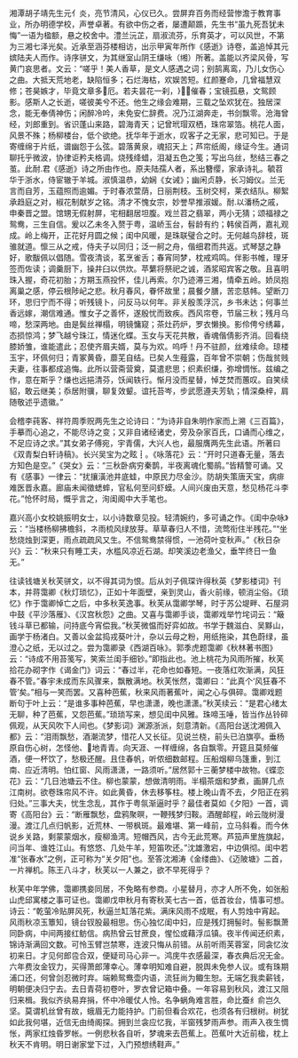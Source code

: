 <!-- { "loadSidebar": true } -->
湘潭胡子靖先生元亻炎，亮节清风，心仪已久。尝屏弃百务而经营惨澹于教育事业，所办明德学校，声誉卓著。有欲中伤之者，屡遭颠踬，先生书“虽九死吾犹未悔”一语为楹额，悬之校舍中。澧兰沅芷，扇淑流芬，乐育英才，可以风世，不第为三湘七泽光矣。近承至涵芬楼相访，出示甲寅年所作《感逝》诗卷，盖追悼其元嫔陆夫人而作。诗序骈文，为其继室山阴王缣咏（缃）所著。盖能以齐梁风骨，写黄门哀思者。文云：“嗟乎！美人香草，是文人感遇之词；别鹄离鸾，乃儿女伤心之曲。大抵天荒地老，缺陷恒多；石烂海枯，欢娱苦短。红颜蹇命，几曾福慧双修；苍昊嫉才，毕竟文章多厄。若夫昙花一刹，催春；宝镜孤悬，文鸳顾影。感斯人之长逝，嗟彼美兮不还。他生之缘会难期，三载之坠欢犹在。独居深念，能无奉倩神伤；闲醉冷吟，未免安仁辞费。况乃江湖奔走，书剑飘零。沧海曾经，刘郎重到。省识蓬山来路，碧海青天；记曾玳瑁双栖，珠帘翠箔。桃花人面，风景不殊；杨柳楼台，低个欲绝。抚华年于逝水，叹客子之无家，悲可知已。于是寄缠绵于片纸，谱幽怨于么弦。碧落黄泉，魂招天上；芦帘纸阁，缘证今生。通词聊托乎微波，协律讵矜夫格调。烧残绛蜡，泪凝五色之笺；写出乌丝，愁结三春之茧。此耐君《感逝》诗之所由作也。原夫陆孺人者，系出簪缨，家承诗礼。毓苕华于浙水，侍宦辙于羊城。淑慎温恭，幼娴《女诫》；幽闲贞静，长习姆仪。兰无言而自芳，玉蕴照而逾媚。于时春浓萱荫，日丽荆枝。玉树交柯，莱衣结队。柳絮承趋庭之对，椒花制献岁之铭。清才不愧女宗，妙誉早推淑媛。耐以潘杨之戚，申秦晋之盟。馆甥无假射屏，宅相翻居坦腹。戏兰苕之翡翠，两小无猜；颂福禄之鸳鸯，三生自信。爰以乙未冬入赘于粤，温峤玉台，髫龄有约；韩侯百两，嘉礼观成。岭上梅开，正花好月圆之候；闺中风暖，是珠联璧合之时。无何越鸟辞枝，斑骓就道。懔三从之戒，侍夫子以同归；泛一舸之舟，偕细君而共返。式琴瑟之静好，歌黻佩以倡随。雪夜清谈，茗烹雀舌；春宵同梦，枕戒鸡鸣。伴影书帷，理牙签而佐读；调羹厨下，操井臼以供炊。苹蘩将祭祀之诚，酒浆昭宾客之敬。且喜明珠入握，奇花初胎；方期玉燕投怀，佳儿再索。尔乃迹滞三湘，情牵五岭。娇凤抱离巢之感，停云根陟屺之悲。秋月春风，眷怀故里；晨餐夕膳，苦恋慈帏。望断刀环，思归宁而不得；听残镜卜，问反马以何年。非关殷羡浮沉，乡书未达；何事兰香远嫁，潮信难通。惟女子之善怀，遂殷忧而致疾。西风帘卷，节届三秋；残月乌啼，愁深两地。由是鬓丝禅榻，明镜慵窥；茶灶药炉，罗衣懒换。影伶俜兮绣幕，态损惊鸿；梦飞越兮珠江，情迷化蝶。玉女与天花共散，香魂偕倩影齐消。回看绕膝娇雏，谁能遣此；忍使齐眉夫婿，莫与为欢。呜呼！丹不驻颜，丝难续命。琼楼玉宇，环佩何归；青冢黄昏，蘼芜自结。已矣人生薤露，百年曾不崇朝；伤哉贫贱夫妻，往事都成追悔。此所以营斋营奠，莫遣悲思；织素织缣，弥增惆怅。兹编之作，意在斯乎？缣也远挹清芬，饫闻轶行。惭月没而星替，悼芝焚而蕙叹。自笑续貂，敢云继美；忝居附骥，聊复效颦。谊托苔岑，步武愿遵夫芳轨；情深桑梓，肩随敬述乎遗徽。”

会稽李莼客、祥符周季贶两先生之论诗曰：“为诗非自朱明作家而上溯《三百篇》，手摹而心追之，不能尽诗之变；又非自诸经诸史，旁及杂家百氏，口诵而心维之，不足应诗之求。”其女弟子傅宛，宇青儒，大兴人也，最服膺两先生此语。所著曰《双青梨白轩诗稿》。长兴吴宝为之眩┋。《咏落花》云：“开时只道春无量，落去方知色是空。”《哭女》云：“三秋卧病穷秦鹊，半夜离魂化蜀鹃。”皆精警可诵。又有《感事》一律云：“扰攘潢池井底蛙，中原民力尽金沙。防胡失策唐天宝，病痱难医晋永嘉。廊庙未闻徵蟋蟀，官私何至问虾蟆。人间兴废由天意，愁见杨花斗李花。”怆怀时局，慨乎言之，洵闺阁中大手笔也。

嘉兴高小女校姚振明女士，以小诗数章见投。轻清婉约，多可诵之作。《闺中杂咏》云：“当楼杨柳拂檐斜，ネ雨梳风绿放芽。草草春归人不惜，流莺衔住半残花。”“坐愁烧烛到深更，雨点疏疏风又生。不信鸳鸯禁得惯，一池荷叶变秋声。”《秋日杂兴》云：“秋来只有睡工夫，水槛风凉近石湖。却笑溪边老渔父，垂竿终日一鱼无。”

往读钱塘关秋芙骈文，以不得其词为恨。后从刘子佩琛许得秋英《梦影楼词》刊本，并蒋霭卿《秋灯琐忆》，正如十年面壁，亲到灵山，香火前缘，顿消尘俗。《琐忆》作于霭卿悼亡之后，中多秋芙逸事。秋芙从霭卿学琴，时于苏公堤畔、石屋洞中鼓《平沙落雁》、《汉宫秋怨》之曲。又喜与霭卿手谈，霭卿戏举竹垞词云：“簸钱斗草已都输，问持底今宵偿我。”秋芙微愠而好弈如故。书学于魏滋白、吴黟山，画学于杨渚白。又善以金盆捣戎葵叶汁，杂以云母之粉，用纸拖染，其色蔚绿，虽澄心之纸，无以过之。尝为霭卿录《西湖百咏》。郭季虎题霭卿《秋林著书图》云：“诗成不用苔笺写，笑索兰闺手细钞。”即指此也。池上桃花为风雨所摧，秋芙拾花办砌字作《谒金门》词云：“春过半，花命也如春短。一夜落红吹渐满，风狂春不管。”春宇未成而东风骤来，飘散满地。秋芙怅然，霭卿曰：“此真个‘风狂春不管’矣。”相与一笑而罢。又喜种芭蕉，秋来风雨著蕉叶，闻之心与俱碎。霭卿戏题断句于叶上云：“是谁多事种芭蕉，早也潇潇，晚也潇潇。”秋芙续云：“是君心绪太无聊，种了芭蕉，又怨芭蕉。”琐琐写来，想见闺中风雅。珠啼玉唾，皆当作丛铃碎佩观，从天风吹下人间也。《梦影词》渊源浙派，刻意清新。《高阳台送沈湘佩入都》云：“泪雨飘愁，酒潮流梦，惜花人又长征。见说兰桡，前头已泊旗亭。垂杨原自伤心树，怎怪他、地青青。向天涯、一样缠绵，各自飘零。开筵且莫频催酒，便一杯饮了，愁极还醒。且住春帆，听侬细数邮程。压船烟柳乌篷重，到江南、应近清明。怕红窗、风雨潇潇，一路须听。”居然郭十三蘅梦楼中故物。《蝶恋花》云：“几日池塘云不住。柳也蒙蒙，想做清明雨。半榻茶烟和梦煮，画屏几点江南树。欲卷珠帘风不许。如此黄昏，休去移筝柱。楼上晚山青不去，夕阳正在鸦归处。”三事大夫，忧生念乱，其作于粤氛渐逼时乎？最佳者莫如《夕阳》一首，调寄《高阳台》云：“断雁飘愁，盘鸦聚暝，一鞭残梦归鞍。酒醒邮程，岭云陇树漫漫。渡江几点归帆影，近荒林、一带枫斑。最难堪、第一峰前，立马斜看。而今休说乡关路，剩蒙蒙烟水，瘦柳渔湾。短帽西风，古今无此荒寒。芦笳声里旌旗起，问当年、谁姓江山。有悠悠、几处牛羊，短笛吹还。”沈雄激宕，中边俱彻。闺中若准“张春水”之例，正可称为“关夕阳”也。至答沈湘涛《金缕曲》、《迈陂塘》二首，一片禅机。陈王八斗才，秋芙以一人兼之，欲不早死得乎？

秋芙中年学佛，霭卿携妾同居，不免略有参商。小星替月，亦才人所不免，如张船山虎邱寓楼之事可证也。霭卿戊申秋月有寄秋芙七古一首，低首妆台，情事可想。诗云：“乾萤冷贴屏风死，秋逼兰缸落花紫。满床风雨不成眠，有人剪烛中宵起。风雨秋凉玉簟知，镜台钗股最相思。伤心独忆闺中妇，应是残灯拥髻时。髻影飘萧同卧病，中间两接红鲂信。病热曾云甘蔗良，惺忪或藉浮瓜镇。夜半传闻还织素，锦诗渐满回文数。可怜玉臂岂禁寒，连波只悔从前错。从前听雨芙蓉室，同衾忆汝初来日。才见何郎卺合双，便疑司马心非一。鸿庑牛衣感最深，春衣典后况无金。六年费汝金钗力，买得萧郎薄幸心。薄幸明知难自避，脱舆未免参人议。或有珠期浦口还，何曾剑忍微时弃。端赖鸳鸯壶内语，流狂尚为鲰生恕。无端乞我卖薪钱，明朝便决归宁去。去日青荷初卷叶，罗衣曾记箱中叠。一年容易到秋风，渡江又阻归来楫。我似齐纨易弃捐，怀中冷暖仗人怜。名争蜗角难言胜，命比蚕纟俞岂久坚。莫谓机丝曾有故，蛾眉无力能持护。门前但看合欢花，也须各有归根树。树犹如此我何堪，近信无由绮阁探。拥到兰衾应忆我，半窗残梦雨声参。雨声入夜生惆怅，两家红烛昏罗帐。一例悲秋各自听，梦魂来去芭蕉上。芭蕉叶大近前楹，枕上秋天不肯明。明日谢家堂下过，入门预想绣鞋声。”

